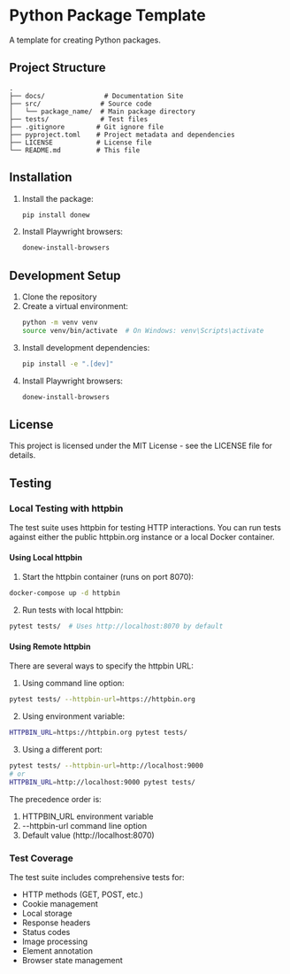 # Python Package Template

A template for creating Python packages.

## Project Structure
```
.
├── docs/               # Documentation Site
├── src/               # Source code
│   └── package_name/  # Main package directory
├── tests/             # Test files
├── .gitignore        # Git ignore file
├── pyproject.toml    # Project metadata and dependencies
├── LICENSE           # License file
└── README.md         # This file
```

## Installation

1. Install the package:
   ```bash
   pip install donew
   ```

2. Install Playwright browsers:
   ```bash
   donew-install-browsers
   ```

## Development Setup

1. Clone the repository
2. Create a virtual environment:
   ```bash
   python -m venv venv
   source venv/bin/activate  # On Windows: venv\Scripts\activate
   ```
3. Install development dependencies:
   ```bash
   pip install -e ".[dev]"
   ```
4. Install Playwright browsers:
   ```bash
   donew-install-browsers
   ```

## License

This project is licensed under the MIT License - see the LICENSE file for details. 

## Testing

### Local Testing with httpbin

The test suite uses httpbin for testing HTTP interactions. You can run tests against either the public httpbin.org instance or a local Docker container.

#### Using Local httpbin

1. Start the httpbin container (runs on port 8070):
```bash
docker-compose up -d httpbin
```

2. Run tests with local httpbin:
```bash
pytest tests/  # Uses http://localhost:8070 by default
```

#### Using Remote httpbin

There are several ways to specify the httpbin URL:

1. Using command line option:
```bash
pytest tests/ --httpbin-url=https://httpbin.org
```

2. Using environment variable:
```bash
HTTPBIN_URL=https://httpbin.org pytest tests/
```

3. Using a different port:
```bash
pytest tests/ --httpbin-url=http://localhost:9000
# or
HTTPBIN_URL=http://localhost:9000 pytest tests/
```

The precedence order is:
1. HTTPBIN_URL environment variable
2. --httpbin-url command line option
3. Default value (http://localhost:8070)

### Test Coverage

The test suite includes comprehensive tests for:
- HTTP methods (GET, POST, etc.)
- Cookie management
- Local storage
- Response headers
- Status codes
- Image processing
- Element annotation
- Browser state management 